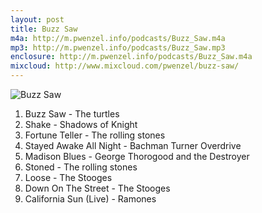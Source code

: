 ```yaml
---
layout: post
title: Buzz Saw
m4a: http://m.pwenzel.info/podcasts/Buzz_Saw.m4a
mp3: http://m.pwenzel.info/podcasts/Buzz_Saw.mp3
enclosure: http://m.pwenzel.info/podcasts/Buzz_Saw.m4a
mixcloud: http://www.mixcloud.com/pwenzel/buzz-saw/
---
```


![Buzz Saw](//images-mix.netdna-ssl.com/w/600/h/600/q/85/upload/images/extaudio/3f6efa5d-13c4-4871-856e-bb28c421fa09.jpeg)

1. Buzz Saw - The turtles
2. Shake - Shadows of Knight
3. Fortune Teller - The rolling stones
4. Stayed Awake All Night - Bachman Turner Overdrive
5. Madison Blues - George Thorogood and the Destroyer
6. Stoned - The rolling stones
7. Loose - The Stooges
8. Down On The Street - The Stooges
9. California Sun (Live) - Ramones